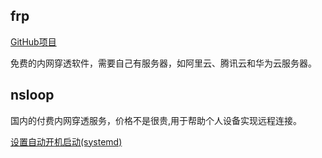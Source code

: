 ## frp

[GitHub项目](https://github.com/fatedier/frp)

免费的内网穿透软件，需要自己有服务器，如阿里云、腾讯云和华为云服务器。

## nsloop

国内的付费内网穿透服务，价格不是很贵,用于帮助个人设备实现远程连接。

[设置自动开机启动(systemd)](https://github.com/tanganke/nsloop_install)

